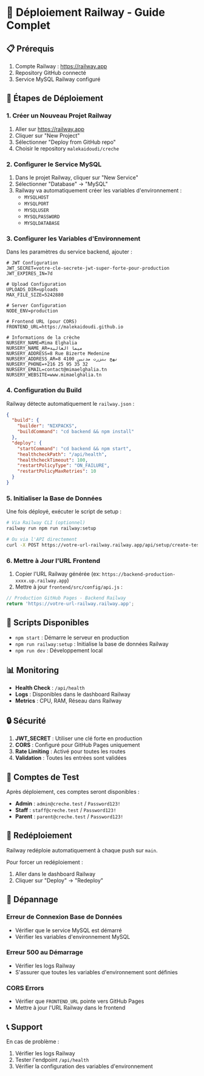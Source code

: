# 🚂 Déploiement Railway - Guide Complet

## 📋 Prérequis

1. Compte Railway : https://railway.app
2. Repository GitHub connecté
3. Service MySQL Railway configuré

## 🚀 Étapes de Déploiement

### 1. Créer un Nouveau Projet Railway

1. Aller sur https://railway.app
2. Cliquer sur "New Project"
3. Sélectionner "Deploy from GitHub repo"
4. Choisir le repository `malekaidoudi/creche`

### 2. Configurer le Service MySQL

1. Dans le projet Railway, cliquer sur "New Service"
2. Sélectionner "Database" → "MySQL"
3. Railway va automatiquement créer les variables d'environnement :
   - `MYSQLHOST`
   - `MYSQLPORT`
   - `MYSQLUSER`
   - `MYSQLPASSWORD`
   - `MYSQLDATABASE`

### 3. Configurer les Variables d'Environnement

Dans les paramètres du service backend, ajouter :

```env
# JWT Configuration
JWT_SECRET=votre-cle-secrete-jwt-super-forte-pour-production
JWT_EXPIRES_IN=7d

# Upload Configuration
UPLOADS_DIR=uploads
MAX_FILE_SIZE=5242880

# Server Configuration
NODE_ENV=production

# Frontend URL (pour CORS)
FRONTEND_URL=https://malekaidoudi.github.io

# Informations de la crèche
NURSERY_NAME=Mima Elghalia
NURSERY_NAME_AR=ميما الغالية
NURSERY_ADDRESS=8 Rue Bizerte Medenine
NURSERY_ADDRESS_AR=8 نهج بنزرت مدنين 4100
NURSERY_PHONE=+216 25 95 35 32
NURSERY_EMAIL=contact@mimaelghalia.tn
NURSERY_WEBSITE=www.mimaelghalia.tn
```

### 4. Configuration du Build

Railway détecte automatiquement le `railway.json` :

```json
{
  "build": {
    "builder": "NIXPACKS",
    "buildCommand": "cd backend && npm install"
  },
  "deploy": {
    "startCommand": "cd backend && npm start",
    "healthcheckPath": "/api/health",
    "healthcheckTimeout": 100,
    "restartPolicyType": "ON_FAILURE",
    "restartPolicyMaxRetries": 10
  }
}
```

### 5. Initialiser la Base de Données

Une fois déployé, exécuter le script de setup :

```bash
# Via Railway CLI (optionnel)
railway run npm run railway:setup

# Ou via l'API directement
curl -X POST https://votre-url-railway.railway.app/api/setup/create-test-users
```

### 6. Mettre à Jour l'URL Frontend

1. Copier l'URL Railway générée (ex: `https://backend-production-xxxx.up.railway.app`)
2. Mettre à jour `frontend/src/config/api.js` :

```javascript
// Production GitHub Pages - Backend Railway
return 'https://votre-url-railway.railway.app';
```

## 🔧 Scripts Disponibles

- `npm start` : Démarre le serveur en production
- `npm run railway:setup` : Initialise la base de données Railway
- `npm run dev` : Développement local

## 📊 Monitoring

- **Health Check** : `/api/health`
- **Logs** : Disponibles dans le dashboard Railway
- **Metrics** : CPU, RAM, Réseau dans Railway

## 🔒 Sécurité

1. **JWT_SECRET** : Utiliser une clé forte en production
2. **CORS** : Configuré pour GitHub Pages uniquement
3. **Rate Limiting** : Activé pour toutes les routes
4. **Validation** : Toutes les entrées sont validées

## 🎯 Comptes de Test

Après déploiement, ces comptes seront disponibles :

- **Admin** : `admin@creche.test` / `Password123!`
- **Staff** : `staff@creche.test` / `Password123!`
- **Parent** : `parent@creche.test` / `Password123!`

## 🔄 Redéploiement

Railway redéploie automatiquement à chaque push sur `main`.

Pour forcer un redéploiement :
1. Aller dans le dashboard Railway
2. Cliquer sur "Deploy" → "Redeploy"

## 🐛 Dépannage

### Erreur de Connexion Base de Données
- Vérifier que le service MySQL est démarré
- Vérifier les variables d'environnement MySQL

### Erreur 500 au Démarrage
- Vérifier les logs Railway
- S'assurer que toutes les variables d'environnement sont définies

### CORS Errors
- Vérifier que `FRONTEND_URL` pointe vers GitHub Pages
- Mettre à jour l'URL Railway dans le frontend

## 📞 Support

En cas de problème :
1. Vérifier les logs Railway
2. Tester l'endpoint `/api/health`
3. Vérifier la configuration des variables d'environnement
